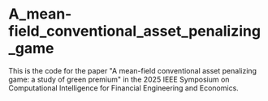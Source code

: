 # A_mean-field_conventional_asset_penalizing_game
This is the code for the paper "A mean-field conventional asset penalizing game: a study of green premium" in the 2025 IEEE Symposium on Computational Intelligence for Financial Engineering and Economics.
